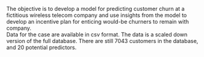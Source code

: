 The objective is to develop a model for predicting customer churn at a fictitious wireless telecom company and use insights from the model to develop an incentive plan for enticing would-be churners to remain with company.</br>
Data for the case are available in csv format. The data is a scaled down version of the full database. There are still 7043 customers in the database, and 20 potential predictors.
